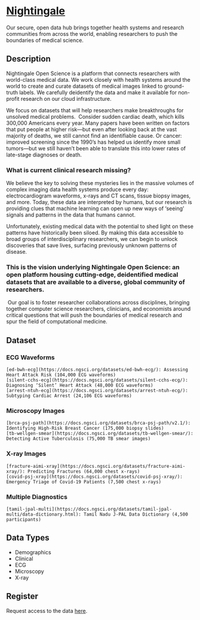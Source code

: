 # [Nightingale](https://www.ngsci.org/)

Our secure, open data hub brings together health systems and research communities from across the world, enabling researchers to push the boundaries of medical science.

## Description

Nightingale Open Science is a platform that connects researchers with world-class medical data. We work closely with health systems around the world to create and curate datasets of medical images linked to ground-truth labels. We carefully deidentify the data and make it available for non-profit research on our cloud infrastructure.

We focus on datasets that will help researchers make breakthroughs for unsolved medical problems.
‍
Consider sudden cardiac death, which kills 300,000 Americans every year. Many papers have been written on factors that put people at higher risk—but even after looking back at the vast majority of deaths, we still cannot  find an identifiable cause. Or cancer: improved screening since the 1990’s has helped us identify more small tumors—but we still haven’t been able to translate this into lower rates of late-stage diagnoses or death. 

### What is current clinical research missing?

We believe the key to solving these mysteries lies in the massive volumes of complex imaging data health systems produce every day: electrocardiogram waveforms, x-rays and CT scans, tissue biopsy images, and more. Today, these data are interpreted by humans, but our research is providing clues that machine learning can open up new ways of ‘seeing’ signals and patterns in the data that humans cannot.

 Unfortunately, existing medical data with the potential to shed light on these patterns have historically been siloed. By making this data accessible to broad groups of interdisciplinary researchers, we can begin to unlock discoveries that save lives, surfacing previously unknown patterns of disease.

### This is the vision underlying Nightingale Open Science: an open platform housing cutting-edge, deidentified medical datasets that are available to a diverse, global community of researchers.
‍
Our goal is to foster researcher collaborations across disciplines, bringing together computer science researchers, clinicians, and economists around critical questions that will push the boundaries of medical research and spur the field of computational medicine.

## Dataset

### ECG Waveforms
    [ed-bwh-ecg](https://docs.ngsci.org/datasets/ed-bwh-ecg/): Assessing Heart Attack Risk (104,000 ECG waveforms)
    [silent-cchs-ecg](https://docs.ngsci.org/datasets/silent-cchs-ecg/): Diagnosing ‘Silent’ Heart Attack (48,000 ECG waveforms)
    [arrest-ntuh-ecg](https://docs.ngsci.org/datasets/arrest-ntuh-ecg/): Subtyping Cardiac Arrest (24,106 ECG waveforms)

### Microscopy Images
    [brca-psj-path](https://docs.ngsci.org/datasets/brca-psj-path/v2.1/): Identifying High-Risk Breast Cancer (175,000 biopsy slides)
    [tb-wellgen-smear](https://docs.ngsci.org/datasets/tb-wellgen-smear/): Detecting Active Tuberculosis (75,000 TB smear images)

### X-ray Images
    [fracture-aimi-xray](https://docs.ngsci.org/datasets/fracture-aimi-xray/): Predicting Fractures (64,000 chest x-rays)
    [covid-psj-xray](https://docs.ngsci.org/datasets/covid-psj-xray/): Emergency Triage of Covid-19 Patients (7,500 chest x-rays)

### Multiple Diagnostics
    [tamil-jpal-multi](https://docs.ngsci.org/datasets/tamil-jpal-multi/data-dictionary.html): Tamil Nadu J-PAL Data Dictionary (4,500 participants)

## Data Types

- Demographics
- Clinical
- ECG
- Microscopy
- X-ray

## Register

Request access to the data [here](https://app.nightingalescience.org/).
